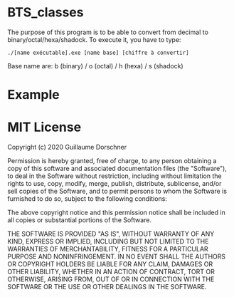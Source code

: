 # BTS_classes
The purpose of this program is to be able to convert from decimal to binary/octal/hexa/shadock.
To execute it, you have to type:
```
./[name exécutable].exe [name base] [chiffre à convertir]
```

Base name are: b (binary) / o (octal) / h (hexa) / s (shadock)

# Example


# MIT License

Copyright (c) 2020 Guillaume Dorschner

Permission is hereby granted, free of charge, to any person obtaining a copy
of this software and associated documentation files (the "Software"), to deal
in the Software without restriction, including without limitation the rights
to use, copy, modify, merge, publish, distribute, sublicense, and/or sell
copies of the Software, and to permit persons to whom the Software is
furnished to do so, subject to the following conditions:

The above copyright notice and this permission notice shall be included in all
copies or substantial portions of the Software.

THE SOFTWARE IS PROVIDED "AS IS", WITHOUT WARRANTY OF ANY KIND, EXPRESS OR
IMPLIED, INCLUDING BUT NOT LIMITED TO THE WARRANTIES OF MERCHANTABILITY,
FITNESS FOR A PARTICULAR PURPOSE AND NONINFRINGEMENT. IN NO EVENT SHALL THE
AUTHORS OR COPYRIGHT HOLDERS BE LIABLE FOR ANY CLAIM, DAMAGES OR OTHER
LIABILITY, WHETHER IN AN ACTION OF CONTRACT, TORT OR OTHERWISE, ARISING FROM,
OUT OF OR IN CONNECTION WITH THE SOFTWARE OR THE USE OR OTHER DEALINGS IN THE
SOFTWARE.

